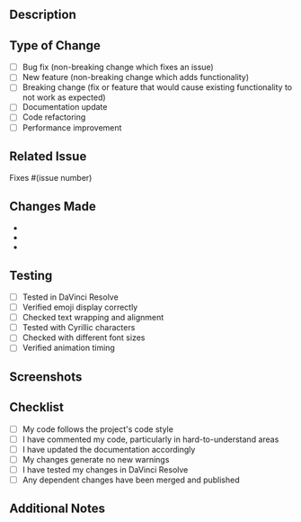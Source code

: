 ## Description
<!-- Describe your changes in detail -->

## Type of Change
<!-- Mark the relevant option with an "x" -->

- [ ] Bug fix (non-breaking change which fixes an issue)
- [ ] New feature (non-breaking change which adds functionality)
- [ ] Breaking change (fix or feature that would cause existing functionality to not work as expected)
- [ ] Documentation update
- [ ] Code refactoring
- [ ] Performance improvement

## Related Issue
<!-- Link to the issue this PR addresses -->
Fixes #(issue number)

## Changes Made
<!-- List the specific changes -->

-
-
-

## Testing
<!-- Describe the tests you ran to verify your changes -->

- [ ] Tested in DaVinci Resolve
- [ ] Verified emoji display correctly
- [ ] Checked text wrapping and alignment
- [ ] Tested with Cyrillic characters
- [ ] Checked with different font sizes
- [ ] Verified animation timing

## Screenshots
<!-- If applicable, add screenshots to demonstrate the changes -->

## Checklist
<!-- Mark completed items with an "x" -->

- [ ] My code follows the project's code style
- [ ] I have commented my code, particularly in hard-to-understand areas
- [ ] I have updated the documentation accordingly
- [ ] My changes generate no new warnings
- [ ] I have tested my changes in DaVinci Resolve
- [ ] Any dependent changes have been merged and published

## Additional Notes
<!-- Add any additional information that might be helpful for reviewers -->

